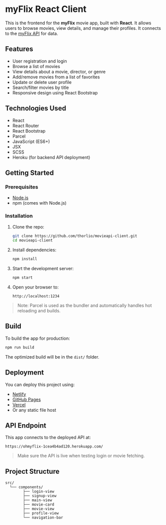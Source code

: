 # myFlix React Client

This is the frontend for the **myFlix** movie app, built with **React**. It allows users to browse movies, view details, and manage their profiles. It connects to the [myFlix API](https://ohmyflix-1cea4b4ad120.herokuapp.com/) for data.

## Features

- User registration and login
- Browse a list of movies
- View details about a movie, director, or genre
- Add/remove movies from a list of favorites
- Update or delete user profile
- Search/filter movies by title
- Responsive design using React Bootstrap

## Technologies Used

- React
- React Router
- React Bootstrap
- Parcel
- JavaScript (ES6+)
- JSX
- SCSS
- Heroku (for backend API deployment)

## Getting Started

### Prerequisites

- [Node.js](https://nodejs.org/)
- npm (comes with Node.js)

### Installation

1. Clone the repo:

   ```bash
   git clone https://github.com/thorlio/movieapi-client.git
   cd movieapi-client
   ```

2. Install dependencies:

   ```bash
   npm install
   ```

3. Start the development server:

   ```bash
   npm start
   ```

4. Open your browser to:
   ```
   http://localhost:1234
   ```

> Note: Parcel is used as the bundler and automatically handles hot reloading and builds.

## Build

To build the app for production:

```bash
npm run build
```

The optimized build will be in the `dist/` folder.

## Deployment

You can deploy this project using:

- [Netlify](https://www.netlify.com/)
- [GitHub Pages](https://pages.github.com/)
- [Vercel](https://vercel.com/)
- Or any static file host

## API Endpoint

This app connects to the deployed API at:

```
https://ohmyflix-1cea4b4ad120.herokuapp.com/
```

> Make sure the API is live when testing login or movie fetching.

## Project Structure

```
src/
  └── components/
        ├── login-view
        ├── signup-view
        ├── main-view
        ├── movie-card
        ├── movie-view
        ├── profile-view
        └── navigation-bar
```
